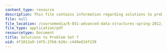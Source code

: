 ```yaml
---
content_type: resource
description: This file contains information regarding solutions to problem set 7.
file: null
file_location: /coursemedia/6-851-advanced-data-structures-spring-2012/4f1013a914f52fb8b26cc449e634f239_MIT6_851S12_ps7sol.pdf
file_type: application/pdf
resourcetype: Document
title: Solutions to Problem Set 7
uid: 4f1013a9-14f5-2fb8-b26c-c449e634f239
---
```

